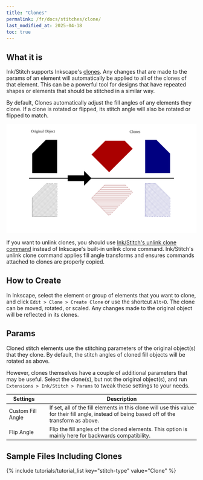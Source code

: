 ```yaml
---
title: "Clones"
permalink: /fr/docs/stitches/clone/
last_modified_at: 2025-04-18
toc: true
---
```

## What it is

Ink/Stitch supports Inkscape's [clones](https://inkscape-manuals.readthedocs.io/en/latest/cloning-objects.html).
Any changes that are made to the params of an element will automatically be applied to all of the clones of that element.
This can be a powerful tool for designs that have repeated shapes or elements that should be stitched in a similar way.

By default, Clones automatically adjust the fill angles of any elements they clone.
If a clone is rotated or flipped, its stitch angle will also be rotated or flipped to match.

![Clone fill angle example](/assets/images/docs/clone-fill-angle.svg)

If you want to unlink clones, you should use [Ink/Stitch's unlink clone command](/docs/edit/#unlink-clone) instead of Inkscape's built-in unlink clone command.
Ink/Stitch's unlink clone command applies fill angle transforms and ensures commands attached to clones are properly copied.

## How to Create

In Inkscape, select the element or group of elements that you want to clone, and click `Edit > Clone > Create Clone` or use the shortcut `Alt+D`.
The clone can be moved, rotated, or scaled. Any changes made to the original object will be reflected in its clones.

## Params

Cloned stitch elements use the stitching parameters of the original object(s) that they clone. 
By default, the stitch angles of cloned fill objects will be rotated as above.

However, clones themselves have a couple of additional parameters that may be useful.
Select the clone(s), but not the original object(s), and run `Extensions > Ink/Stitch > Params` to tweak these settings to your needs.


Settings||Description
---|---|---
Custom Fill Angle||If set, all of the fill elements in this clone will use this value for their fill angle, instead of being based off of the transform as above.
Flip Angle||Flip the fill angles of the cloned elements. This option is mainly here for backwards compatibility.

## Sample Files Including Clones

{% include tutorials/tutorial_list key="stitch-type" value="Clone" %}
